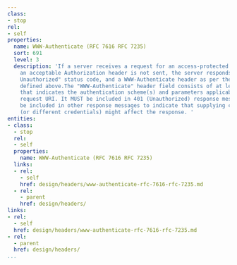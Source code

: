 ```yaml
---
class:
- stop
rel:
- self
properties:
  name: WWW-Authenticate (RFC 7616 RFC 7235)
  sort: 691
  level: 3
  description: 'If a server receives a request for an access-protected object, and
    an acceptable Authorization header is not sent, the server responds with a "401
    Unauthorized" status code, and a WWW-Authenticate header as per the framework
    defined above.The "WWW-Authenticate" header field consists of at least one challenge
    that indicates the authentication scheme(s) and parameters applicable to the effective
    request URI. It MUST be included in 401 (Unauthorized) response messages and MAY
    be included in other response messages to indicate that supplying credentials
    (or different credentials) might affect the response. '
entities:
- class:
  - stop
  rel:
  - self
  properties:
    name: WWW-Authenticate (RFC 7616 RFC 7235)
  links:
  - rel:
    - self
    href: design/headers/www-authenticate-rfc-7616-rfc-7235.md
  - rel:
    - parent
    href: design/headers/
links:
- rel:
  - self
  href: design/headers/www-authenticate-rfc-7616-rfc-7235.md
- rel:
  - parent
  href: design/headers/
...
```

